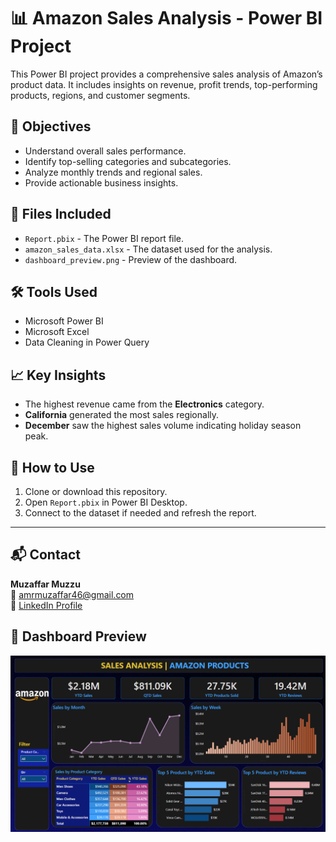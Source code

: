# 📊 Amazon Sales Analysis - Power BI Project

This Power BI project provides a comprehensive sales analysis of Amazon’s product data. It includes insights on revenue, profit trends, top-performing products, regions, and customer segments.

## 🧠 Objectives
- Understand overall sales performance.
- Identify top-selling categories and subcategories.
- Analyze monthly trends and regional sales.
- Provide actionable business insights.

## 📂 Files Included
- `Report.pbix` - The Power BI report file.
- `amazon_sales_data.xlsx` - The dataset used for the analysis.
- `dashboard_preview.png` - Preview of the dashboard.

## 🛠 Tools Used
- Microsoft Power BI
- Microsoft Excel
- Data Cleaning in Power Query

## 📈 Key Insights
- The highest revenue came from the **Electronics** category.
- **California** generated the most sales regionally.
- **December** saw the highest sales volume indicating holiday season peak.

## 📌 How to Use
1. Clone or download this repository.
2. Open `Report.pbix` in Power BI Desktop.
3. Connect to the dataset if needed and refresh the report.

---

## 📬 Contact
**Muzaffar Muzzu**  
📧 amrmuzaffar46@gmail.com  
🔗 [LinkedIn Profile](https://www.linkedin.com/in/muzaffarmuzzu)

## 📸 Dashboard Preview
![Dashboard Preview](dashboard_preview.png)
